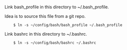 Link bash_profile in this directory to ~/.bash_profile.

Idea is to source this file from a git repo.

        $ ln -s ~/config/bash/bash_profile ~/.bash_profile

Link bashrc in this directory to ~/.bashrc.

        $ ln -s ~/config/bash/bashrc ~/.bashrc
